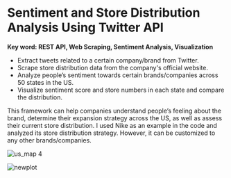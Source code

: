 # Sentiment and Store Distribution Analysis Using Twitter API
**Key word: REST API, Web Scraping, Sentiment Analysis, Visualization**

* Extract tweets related to a certain company/brand from Twitter. 
* Scrape store distribution data from the company's official website.
* Analyze people’s sentiment towards certain brands/companies across 50 states in the US.
* Visualize sentiment score and store numbers in each state and compare the distribution.

This framework can help companies understand people’s feeling about the brand, determine their expansion strategy across the US, as well as assess their current store distribution. I used Nike as an example in the code and analyzed its store distribution strategy. However, it can be customized to any other brands/companies.

![us_map 4](https://cloud.githubusercontent.com/assets/19809011/19545786/17e35336-963e-11e6-9091-77289bf26a38.png)

![newplot](https://cloud.githubusercontent.com/assets/19809011/19508256/0f25a336-958d-11e6-9378-3bff7623e2d4.png)
